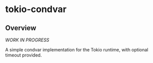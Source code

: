 # tokio-condvar

## Overview

_WORK IN PROGRESS_

A simple condvar implementation for the Tokio runtime,
with optional timeout provided.
